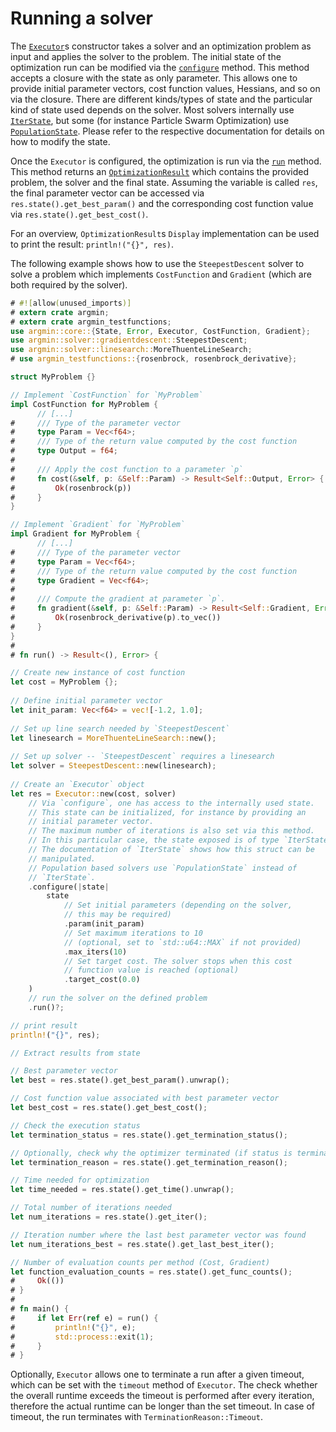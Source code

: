 # Running a solver

The [`Executor`](https://docs.rs/argmin/latest/argmin/core/struct.Executor.html)s constructor takes a solver and an optimization problem as input and applies the solver to the problem.
The initial state of the optimization run can be modified via the [`configure`](https://docs.rs/argmin/latest/argmin/core/struct.Executor.html#method.configure) method.
This method accepts a closure with the state as only parameter.
This allows one to provide initial parameter vectors, cost function values, Hessians, and so on via the closure.
There are different kinds/types of state and the particular kind of state used depends on the solver.
Most solvers internally use [`IterState`](https://docs.rs/argmin/latest/argmin/core/struct.IterState.html), but some (for instance Particle Swarm Optimization) use [`PopulationState`](https://docs.rs/argmin/latest/argmin/core/struct.PopulationState.html).
Please refer to the respective documentation for details on how to modify the state.

Once the `Executor` is configured, the optimization is run via the [`run`](https://docs.rs/argmin/latest/argmin/core/struct.Executor.html#method.run) method.
This method returns an [`OptimizationResult`](https://docs.rs/argmin/latest/argmin/core/struct.OptimizationResult.html) which contains the provided problem, the solver and the final state. 
Assuming the variable is called `res`, the final parameter vector can be accessed via `res.state().get_best_param()` and the corresponding cost function value via `res.state().get_best_cost()`.

For an overview, `OptimizationResult`s `Display` implementation can be used to print the result: `println!("{}", res)`.

The following example shows how to use the `SteepestDescent` solver to solve a problem which implements `CostFunction` and `Gradient` (which are both required by the solver).

```rust
# #![allow(unused_imports)]
# extern crate argmin;
# extern crate argmin_testfunctions;
use argmin::core::{State, Error, Executor, CostFunction, Gradient};
use argmin::solver::gradientdescent::SteepestDescent;
use argmin::solver::linesearch::MoreThuenteLineSearch;
# use argmin_testfunctions::{rosenbrock, rosenbrock_derivative};

struct MyProblem {}

// Implement `CostFunction` for `MyProblem`
impl CostFunction for MyProblem {
      // [...]
#     /// Type of the parameter vector
#     type Param = Vec<f64>;
#     /// Type of the return value computed by the cost function
#     type Output = f64;
#
#     /// Apply the cost function to a parameter `p`
#     fn cost(&self, p: &Self::Param) -> Result<Self::Output, Error> {
#         Ok(rosenbrock(p))
#     }
}

// Implement `Gradient` for `MyProblem`
impl Gradient for MyProblem {
      // [...]
#     /// Type of the parameter vector
#     type Param = Vec<f64>;
#     /// Type of the return value computed by the cost function
#     type Gradient = Vec<f64>;
#
#     /// Compute the gradient at parameter `p`.
#     fn gradient(&self, p: &Self::Param) -> Result<Self::Gradient, Error> {
#         Ok(rosenbrock_derivative(p).to_vec())
#     }
}
#
# fn run() -> Result<(), Error> {

// Create new instance of cost function
let cost = MyProblem {};
 
// Define initial parameter vector
let init_param: Vec<f64> = vec![-1.2, 1.0];
 
// Set up line search needed by `SteepestDescent`
let linesearch = MoreThuenteLineSearch::new();
 
// Set up solver -- `SteepestDescent` requires a linesearch
let solver = SteepestDescent::new(linesearch);
 
// Create an `Executor` object 
let res = Executor::new(cost, solver)
    // Via `configure`, one has access to the internally used state.
    // This state can be initialized, for instance by providing an
    // initial parameter vector.
    // The maximum number of iterations is also set via this method.
    // In this particular case, the state exposed is of type `IterState`.
    // The documentation of `IterState` shows how this struct can be
    // manipulated.
    // Population based solvers use `PopulationState` instead of 
    // `IterState`.
    .configure(|state|
        state
            // Set initial parameters (depending on the solver,
            // this may be required)
            .param(init_param)
            // Set maximum iterations to 10
            // (optional, set to `std::u64::MAX` if not provided)
            .max_iters(10)
            // Set target cost. The solver stops when this cost
            // function value is reached (optional)
            .target_cost(0.0)
    )
    // run the solver on the defined problem
    .run()?;

// print result
println!("{}", res);

// Extract results from state

// Best parameter vector
let best = res.state().get_best_param().unwrap();

// Cost function value associated with best parameter vector
let best_cost = res.state().get_best_cost();

// Check the execution status
let termination_status = res.state().get_termination_status();

// Optionally, check why the optimizer terminated (if status is terminated) 
let termination_reason = res.state().get_termination_reason();

// Time needed for optimization
let time_needed = res.state().get_time().unwrap();

// Total number of iterations needed
let num_iterations = res.state().get_iter();

// Iteration number where the last best parameter vector was found
let num_iterations_best = res.state().get_last_best_iter();

// Number of evaluation counts per method (Cost, Gradient)
let function_evaluation_counts = res.state().get_func_counts();
#     Ok(())
# }
#
# fn main() {
#     if let Err(ref e) = run() {
#         println!("{}", e);
#         std::process::exit(1);
#     }
# }
```

Optionally, `Executor` allows one to terminate a run after a given timeout, which can be set with the `timeout` method of `Executor`. 
The check whether the overall runtime exceeds the timeout is performed after every iteration, therefore the actual runtime can be longer than the set timeout.
In case of timeout, the run terminates with `TerminationReason::Timeout`.
